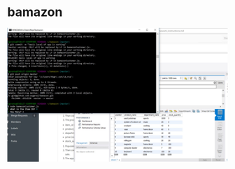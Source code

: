 # bamazon

![Before the purchase is made, the item in the table at position 9 has a stock quantity of 100. In Bash, the user requests to buy 2 of the item with ID 9.](/screenshots/db_table_before_purchase.jpg)